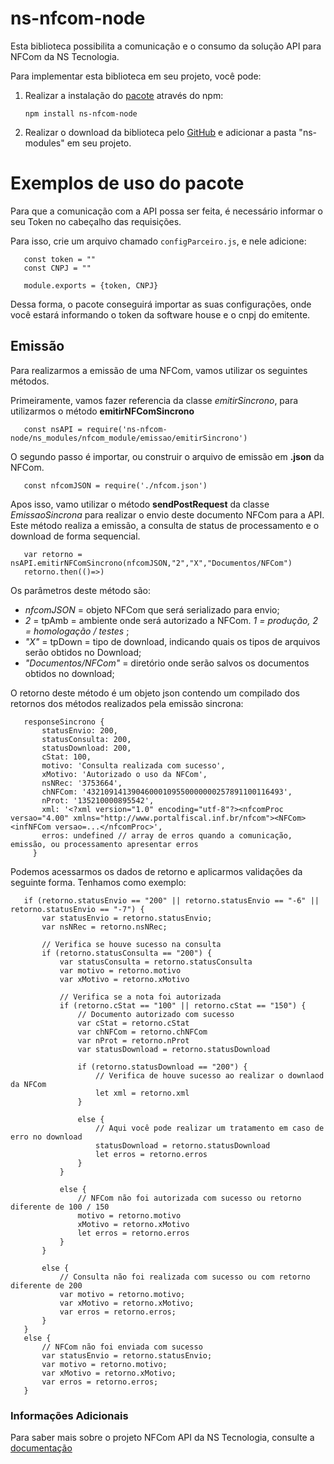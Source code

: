 # ns-nfcom-node

Esta biblioteca possibilita a comunicação e o consumo da solução API para NFCom da NS Tecnologia.

Para implementar esta biblioteca em seu projeto, você pode:

1. Realizar a instalação do [pacote](https://www.npmjs.com/package/ns-nfcom-node) através do npm:

       npm install ns-nfcom-node

2. Realizar o download da biblioteca pelo [GitHub](https://github.com/NSTecnologia/ns-nfcom-node.git) e adicionar a pasta "ns-modules" em seu projeto.

# Exemplos de uso do pacote

Para que a comunicação com a API possa ser feita, é necessário informar o seu Token no cabeçalho das requisições. 

Para isso, crie um arquivo chamado `configParceiro.js`, e nele adicione:

       const token = ""
       const CNPJ = ""

       module.exports = {token, CNPJ}
       
Dessa forma, o pacote conseguirá importar as suas configurações, onde você estará informando o token da software house e o cnpj do emitente.

## Emissão

Para realizarmos a emissão de uma NFCom, vamos utilizar os seguintes métodos.

Primeiramente, vamos fazer referencia da classe *emitirSincrono*, para utilizarmos o método **emitirNFComSincrono**

       const nsAPI = require('ns-nfcom-node/ns_modules/nfcom_module/emissao/emitirSincrono')

O segundo passo é importar, ou construir o arquivo de emissão em **.json** da NFCom.

       const nfcomJSON = require('./nfcom.json')
           
Apos isso, vamo utilizar o método **sendPostRequest** da classe *EmissaoSincrona* para realizar o envio deste documento NFCom para a API.
Este método realiza a emissão, a consulta de status de processamento e o download de forma sequencial.

       var retorno = nsAPI.emitirNFComSincrono(nfcomJSON,"2","X","Documentos/NFCom")
       retorno.then(()=>)

Os parâmetros deste método são:

+ *nfcomJSON* = objeto NFCom que será serializado para envio;
+ *2* = tpAmb = ambiente onde será autorizado a NFCom. *1 = produção, 2 = homologação / testes* ;
+ *"X"* = tpDown = tipo de download, indicando quais os tipos de arquivos serão obtidos no Download;
+ *"Documentos/NFCom"* = diretório onde serão salvos os documentos obtidos no download;

O retorno deste método é um objeto json contendo um compilado dos retornos dos métodos realizados pela emissão sincrona:

       responseSincrono {
           statusEnvio: 200,
           statusConsulta: 200,
           statusDownload: 200,
           cStat: 100,
           motivo: 'Consulta realizada com sucesso',
           xMotivo: 'Autorizado o uso da NFCom',
           nsNRec: '3753664',
           chNFCom: '43210914139046000109550000000257891100116493',
           nProt: '135210000895542',
           xml: '<?xml version="1.0" encoding="utf-8"?><nfcomProc versao="4.00" xmlns="http://www.portalfiscal.inf.br/nfcom"><NFCom><infNFCom versao=...</nfcomProc>',
           erros: undefined // array de erros quando a comunicação, emissão, ou processamento apresentar erros
         }
       
    
Podemos acessarmos os dados de retorno e aplicarmos validações da seguinte forma. Tenhamos como exemplo:

       if (retorno.statusEnvio == "200" || retorno.statusEnvio == "-6" || retorno.statusEnvio == "-7") {
           var statusEnvio = retorno.statusEnvio;
           var nsNRec = retorno.nsNRec;

           // Verifica se houve sucesso na consulta
           if (retorno.statusConsulta == "200") {
               var statusConsulta = retorno.statusConsulta
               var motivo = retorno.motivo
               var xMotivo = retorno.xMotivo

               // Verifica se a nota foi autorizada
               if (retorno.cStat == "100" || retorno.cStat == "150") {
                   // Documento autorizado com sucesso
                   var cStat = retorno.cStat
                   var chNFCom = retorno.chNFCom
                   var nProt = retorno.nProt
                   var statusDownload = retorno.statusDownload

                   if (retorno.statusDownload == "200") {
                       // Verifica de houve sucesso ao realizar o downlaod da NFCom
                       let xml = retorno.xml
                   }

                   else {
                       // Aqui você pode realizar um tratamento em caso de erro no download
                       statusDownload = retorno.statusDownload
                       let erros = retorno.erros
                   }
               }

               else {
                   // NFCom não foi autorizada com sucesso ou retorno diferente de 100 / 150
                   motivo = retorno.motivo
                   xMotivo = retorno.xMotivo
                   let erros = retorno.erros
               }
           }

           else {
               // Consulta não foi realizada com sucesso ou com retorno diferente de 200
               var motivo = retorno.motivo;
               var xMotivo = retorno.xMotivo;
               var erros = retorno.erros;
           }
       }
       else {
           // NFCom não foi enviada com sucesso
           var statusEnvio = retorno.statusEnvio;
           var motivo = retorno.motivo;
           var xMotivo = retorno.xMotivo;
           var erros = retorno.erros;
       }

### Informações Adicionais

Para saber mais sobre o projeto NFCom API da NS Tecnologia, consulte a [documentação](https://documentacao.nstecnologia.com.br/docs/ns-nfcom/)


